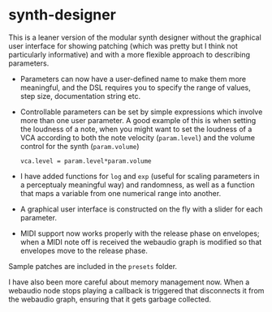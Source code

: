 # synth-designer

This is a leaner version of the modular synth designer without the graphical user interface for showing patching (which was pretty but I think not particularly informative) and with a more flexible approach to describing parameters. 

* Parameters can now have a user-defined name to make them more meaningful, and the DSL requires you to specify the range of values, step size, documentation string etc.

* Controllable parameters can be set by simple expressions which involve more than one user parameter. A good example of this is when setting the loudness of a note, when you might want to set the loudness of a VCA according to both the note velocity (```param.level```) and the volume control for the synth (```param.volume```)

  ```vca.level = param.level*param.volume```

* I have added functions for ```log``` and ```exp``` (useful for scaling parameters in a perceptualy meaningful way) and randomness, as well as a function that maps a variable from one numerical range into another. 

* A graphical user interface is constructed on the fly with a slider for each parameter.

* MIDI support now works properly with the release phase on envelopes; when a MIDI note off is received the webaudio graph is modified so that envelopes move to the release phase. 

Sample patches are included in the ```presets``` folder. 

I have also been more careful about memory management now. When a webaudio node stops playing a callback is triggered that disconnects it from the webaudio graph, ensuring that it gets garbage collected. 


